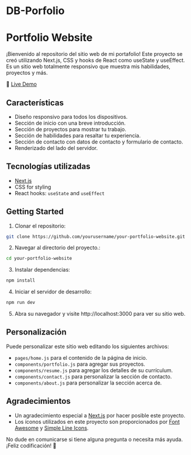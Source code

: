 # DB-Porfolio
# Portfolio Website

¡Bienvenido al repositorio del sitio web de mi portafolio! Este proyecto se creó utilizando Next.js, CSS y hooks de React como useState y useEffect. Es un sitio web totalmente responsivo que muestra mis habilidades, proyectos y más.

🚀 [Live Demo](https://db-porfolio-ten.vercel.app/)

## Características

- Diseño responsivo para todos los dispositivos.
- Sección de inicio con una breve introducción.
- Sección de proyectos para mostrar tu trabajo.
- Sección de habilidades para resaltar tu experiencia.
- Sección de contacto con datos de contacto y formulario de contacto.
- Renderizado del lado del servidor.


## Tecnologías utilizadas

- [Next.js](https://nextjs.org/)
- CSS for styling
- React hooks: `useState` and `useEffect`

## Getting Started

1. Clonar el repositorio:

```bash
git clone https://github.com/yourusername/your-portfolio-website.git
```

2. Navegar al directorio del proyecto.:

```bash
cd your-portfolio-website
```

3. Instalar dependencias:

```bash
npm install
```

4. Iniciar el servidor de desarrollo:

```bash
npm run dev
```

5. Abra su navegador y visite http://localhost:3000 para ver su sitio web.

## Personalización

Puede personalizar este sitio web editando los siguientes archivos:

- `pages/home.js` para el contenido de la página de inicio.
- `components/portfolio.js` para agregar sus proyectos.
- `components/resume.js` para agregar los detalles de su currículum.
- `components/contact.js` para personalizar la sección de contacto.
- `components/about.js` para personalizar la sección acerca de.


## Agradecimientos

- Un agradecimiento especial a [Next.js](https://nextjs.org/) por hacer posible este proyecto.
- Los íconos utilizados en este proyecto son proporcionados por [Font Awesome](https://fontawesome.com/) y [Simple Line Icons](https://simplelineicons.github.io/).

No dude en comunicarse si tiene alguna pregunta o necesita más ayuda. ¡Feliz codificación! 🚀
```
